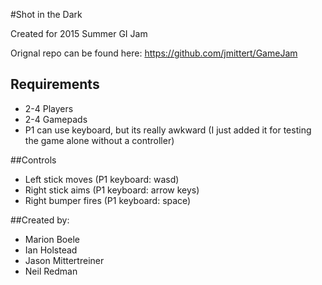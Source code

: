#Shot in the Dark

Created for 2015 Summer GI Jam

Orignal repo can be found here: https://github.com/jmittert/GameJam

## Requirements
* 2-4 Players
* 2-4 Gamepads
* P1 can use keyboard, but its really awkward (I just added it for testing the game alone without a controller)

##Controls
* Left stick moves (P1 keyboard: wasd)
* Right stick aims (P1 keyboard: arrow keys)
* Right bumper fires (P1 keyboard: space)


##Created by:
* Marion Boele
* Ian Holstead
* Jason Mittertreiner
* Neil Redman
